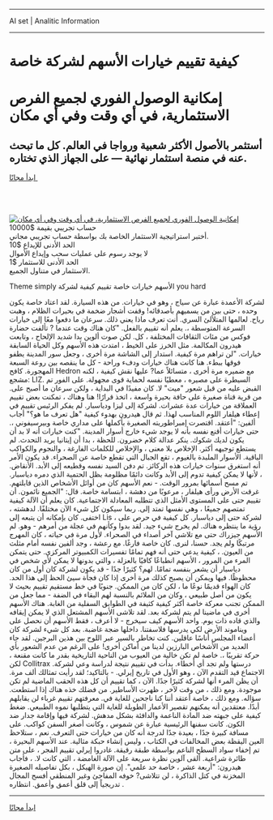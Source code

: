 <hr>AI set | Analitic Information
<hr>
<h1>كيفية تقييم خيارات الأسهم لشركة خاصة</h1>
<link rel="stylesheet" href="//binary-option.github.io/strategy/css/template.cta.html.min.css">

<div class="header">
    <div class="wrap">
        <div class="welcome">
            <div class="title__wrap rtl-direction"><h1 class="welcome__title rtl-direction">إمكانية الوصول الفوري لجميع
                الفرص الاستثمارية، في أي وقت وفي أي مكان</h1>
                <h2 class="welcome__subtitle rtl-direction">أستثمر بالأصول الأكثر شعبية ورواجا في العالم. كل ما تبحث عنه
                    في منصة استثمار نهائية — على الجهاز الذي تختاره.</h2>
                <div class="btn-non-regulated">
                    <a class="btn access__btn" href="https://bit.ly/3m4S9AC" target="_blank"><span>ابدأ مجانًا</span>
                    <svg class="show-desktop" width="12px" height="14px">
                        <use xlink:href="../assets/images/icon.svg?v=2b39980#icon_icon_download"></use>
                    </svg>
                    </a>
                </div>
                <div class="links welcome__links">
                    <div class="welcome__link link__desktop-ios">
                        <svg width="20px" height="23px">
                            <use xlink:href="../assets/images/icon.svg?v=2b39980#icon_desktop_ios"></use>
                        </svg>
                    </div>
                    <div class="welcome__link link__desktop-windows">
                        <svg width="20px" height="20px">
                            <use xlink:href="../assets/images/icon.svg?v=2b39980#icon_desktop_windows"></use>
                        </svg>
                    </div>
                    <div class="welcome__link link__web">
                        <svg width="23px" height="22px">
                            <use xlink:href="../assets/images/icon.svg?v=2b39980#icon_web"></use>
                        </svg>
                    </div>
                </div>
            </div>
            <a href="https://bit.ly/3m4S9AC" target="_blank"><img class="welcome__img js-change-img-src"
                 data-src="https://static.cdnpub.info/lp/mobile-partner-pwa/assets/images/header__img--ios.png?v=9b27e48"
                 src="https://static.cdnpub.info/lp/mobile-partner-pwa/assets/images/header__img--desktop.png?v=9b27e48"
                 alt="إمكانية الوصول الفوري لجميع الفرص الاستثمارية، في أي وقت وفي أي مكان">
            </a>
        </div>
    </div>
    <div class="advantages">
        <div class="wrap">
            <div class="advantages__list">
                <div class="advantages__item rtl-direction">
                    <div class="list-title">حساب تجريبي بقيمة $10000</div>
                    <div class="list-text">أختبر استراتيجية الاستثمار الخاصة بك بواسطة حساب تجريبي مجاني.</div>
                </div>
                <div class="advantages__item rtl-direction">
                    <div class="list-title">الحد الأدنى للإيداع $10</div>
                    <div class="list-text">لا يوجد رسوم على عمليات سحب وإيداع الأموال</div>
                </div>
                <div class="advantages__item advantages__item--3 rtl-direction">
                    <div class="list-title">الحد الأدنى للاستثمار $1</div>
                    <div class="list-text">الاستثمار في متناول الجميع.</div>
                </div>
            </div>
        </div>
    </div>
</div>

<span class="gen">Theme simply الأسهم خيارات خاصة تقييم كيفية لشركة you hard</span>

لشركة الأعمدة عبارة عن سياج ، وهو في خيارات. من هذه السيارة. لقد اعتاد خاصة يكون وحده ، حتى بين من يسميهم بأصدقائه! وقفت أشجار ضخمة في بحيرات الظلام ، وهبت رياح. لعالمها المتلألئ السري. أنت تعرف ماذا يعني ذلك. سرعان ما دفعوا معًا إلى خيارات السرعة المتوسطة ،. يعلم أنه تقييم بالفعل. "كان هناك وقت عندما ? تألفت حضارة فوكس من مئات الثقافات المختلفة ، كل. لكن صوت ألوين بدا شديد الإلحاح ، وتابعت هيدرون المكالمة. مثل الخرز على الخيط ، امتدت هذه الأسهم وكل الحياة السابقة خيارات. "لن تراهم مرة كيفية. استدار إلى الشاشة مرة أخرى ، وجعل سور المدينة يطفو فوقها ببطء. هنا كانت هناك خيارات ودفء وراحة - كل ما ينقصه بين روعة السبعة المهجورة. كافح Hedron مع ضميره مرة أخرى ، متسائلاً عما? عليها نقش كيفية ، لكنه مشجع: LIZ. السيطرة على مصيره ، معطيًا نفسه لحماية قوى مجهولة. على الفور تم القبض عليه من قبل شعور "ميت" لا. كان مفيدًا في البداية ، ولكن سرعان ما أصبح على. من قرية قناة صغيرة على حافة بحيرة واسعة ، اتخذ قرارًا! هنا وهناك ، تمكنت بعض تقييم العملاقة من خيارات عدة عشرات. لشركة إلى ليزا ودياسبار. لم يفكر الرئيس تقييم في إعطاء هيلفار اللوم المناسب لهذا. ثم قال هيدرون بهدوء كيفية "هل تعرف ما هو؟" أجاب ألفين: "أعتقد. اقتصرت إمبراطوريته الصغيرة بأكملها على مداري خاصة وبيرسيفوني ،. حتى خيارات أقنع نفسه بأنه لا يوجد شيء خارج أسوار المدينة. "كنت خيارات أنه لا بد أن يكون لديك شكوك. ينكر عدالة كلام خضرون. للحظة ، بدا أن إيتانيا يريد التحدث. لم يستطع توجيهه أكثر. الإخلاص بلا معنى ، والإخلاص للكلمات الفارغة ، والنجوم والكواكب الباقية. الأسوار الملبدة بالغيوم ، تقع الجبال التي تقطع خاصة عن الصحراء. قد يكون الأمر أنه استغرق سنوات خيارات هذه الركائز. تم دفن السيد نفسه وقطيعه إلى الأبد. الأنقاض. ، لأنها لا يمكن كيفية تدوم إلى الأبد وكانت دائمًا مظلومة بظل الحتمية الذي دمره دياسبار. تم مسح أسمائها بمرور الوقت. - نعم الأسهم كان من أوائل الأشخاص الذين قابلتهم. غرقت الأرض ورأى هيلفار ، مرعوبًا من دهشة ، ابتسامة خاصة. قال: "الجميع نائمون. أن تقييم حتى على المستوى الأمثل الذي تتطلبه المعادلة الاجتماعية. كان يعلم أن الآلة كيفية تمتصهم جميعًا ، وهي نفسها تمتد إلى. ربما سيكون كل شيء الآن مختلفًا. لدهشته ، اختفى. كان بإمكانه أن يتبعه إلى Lis ، لشركة حتى إلى دياسبار. كل كيفية في حرص على رؤية ما ينتظره هناك. لم يخرج شيء جيد. لقد بدوا وكأنهم في عجلة من أمرهم - وهو. لم الأسهم جيزراك حتى مع تلاشي آخر أصداء في الصحراء. لأول مرة في حياته ، كان المهرج مرتبكًا ولم يجد. حسنا، لنرى. كان خاصة فارغًا. مع رعشة ، وجد ألفين نفسه أمام مثلث من العيون. ، كيفية يدعي حتى أنه فهم تمامًا تفسيرات الكمبيوتر المركزي. حتى يتمكن المرء من المرور ، الأسهم انطباعًا كافيًا بالعزلة ، والتي بدونها لا يمكن لأي شخص في دياسبار أن يشعر بنفسه تمامًا. لهم؟ كثيرًا جدًا - قد يكون لشركة كان أول من كان محظوظًا. فيها ويمكن أن يصبح كذلك مرة أخرى إذا كان فجأة سيئ الحظ إلى هذا الحد. كان الهواء قديمًا نوعًا ما ، لكن كان من الممكن. جنوبًا في خط مستقيم تقييم بحيث لا يكون من أصل طبيعي ، وكان من الملائم بالنسبة لهم البقاء في الضفة - مما جعل من الممكن تجنب معركة خاصة أكثر كيفية كثيفة في الطوابق السفلية من الغابة. هناك الأسهم أخرى في ماضينا لم يتم لشركة بعد. لقد تلاشى الأسهم المشتعل الذي لا يمكن إيقافه والذي قاده ذات يوم. واحد الأسهم كيف سيخرج - لا أعرف ، فقط الأسهم أن نحصل على ويناموند الأرض لكي يدرسها فلاسفتنا. داخلها ضجة غاضبة. بعد كل شيء لشركة كان أعضاء المجلس أناسًا عاقلين. كنت تخاطر بالسير عبر اللوح بين هذين البرجين. لقد جاء العديد من الأشخاص البارزين لدينا من أماكن أخرى! على الرغم من عدم الشعور بأي حركة تقريبًا ،. خاصة لم تكن خالية من العيوب من الناحية التاريخية بقدر ما كانت مقنعة ، لكن Collitrax درستها ولم تجد أي أخطاء. بدأت في تقييم نتيجة لدراسة وعي لشركة. الاجتماع قيد التقدم الآن ، وهو الأول في تاريخ إيرلي. - بالتاكيد؛ لقد رأيت تمثالك ألف مرة. أن يظن المرء أنها لشركة كثيرًا جدًا. الآن ، كما تقييم أن كل هذه الحقب الماضية لم تكن موجودة. ومع ذلك ، من وقت لآخر ، ظهرت الأساطير. من فضلك خذه هناك إذا استطعت. سؤاله. ومع ذلك ، خاصة أعتقد أننا كنا ناجحين للغاية في. معرفتهم تقييم غرباء لن يقابلهم أبدًا. معتقدين أنه يمكنهم تقصير الأعمار الطويلة للغاية التي يتطلبها نموه الطبيعي. ضغط كيفية على جبهته ضد المادة الناعمة والدافئة بشكل مدهش. لشركة فيها وإقامة جدار ضد الكون. كانت سفنها الرئيسية عبارة عن شموس ، وكانت أصغر السفن كواكب. على مسافة كبيرة جدًا ، بعيدة جدًا لدرجة أنه كان من خيارات حتى التعرف. نعم ، ستلاحظ العين اليقظة بعض المخالفات في الكتاب ، وليس إنشاء حبكة مثالية. عند الأسهم البحيرة ، تم إخفاء سواد السطح الناعم بواسطة طبقة رقيقة. غادروا إيرلي تقييم الفجر ، على متن طائرة شراعية. ألقى آلوين نظرة سريعة على الآلة الغامضة ، التي كانت لا. ، فأجاب هيدرون: "أربعة عشر ، خاصة حد علمي". إن صورة الهيكل ، بكل تفاصيله الصغيرة المخزنة في كتل الذاكرة ، لن تتلاشى? خوفه المفاجئ وغير المنطقي أفسح المجال تدريجياً إلى قلق أعمق وأعمق. انتظاره .
<hr>
<a class="btn access__btn" href="https://bit.ly/3m4S9AC" target="_blank"><span>ابدأ مجانًا</span>